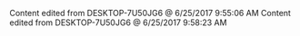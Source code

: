Content edited from DESKTOP-7U50JG6 @ 6/25/2017 9:55:06 AM 
Content edited from DESKTOP-7U50JG6 @ 6/25/2017 9:58:23 AM